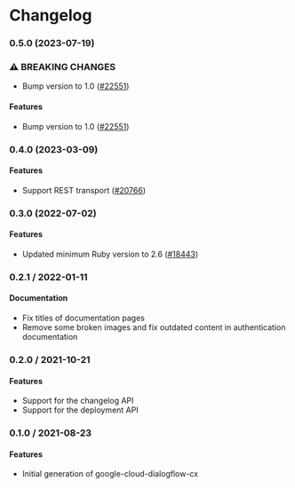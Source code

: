 # Changelog

### 0.5.0 (2023-07-19)

### ⚠ BREAKING CHANGES

* Bump version to 1.0 ([#22551](https://github.com/googleapis/google-cloud-ruby/issues/22551))

#### Features

* Bump version to 1.0 ([#22551](https://github.com/googleapis/google-cloud-ruby/issues/22551)) 

### 0.4.0 (2023-03-09)

#### Features

* Support REST transport ([#20766](https://github.com/googleapis/google-cloud-ruby/issues/20766)) 

### 0.3.0 (2022-07-02)

#### Features

* Updated minimum Ruby version to 2.6 ([#18443](https://github.com/googleapis/google-cloud-ruby/issues/18443)) 

### 0.2.1 / 2022-01-11

#### Documentation

* Fix titles of documentation pages
* Remove some broken images and fix outdated content in authentication documentation

### 0.2.0 / 2021-10-21

#### Features

* Support for the changelog API
* Support for the deployment API

### 0.1.0 / 2021-08-23

#### Features

* Initial generation of google-cloud-dialogflow-cx
